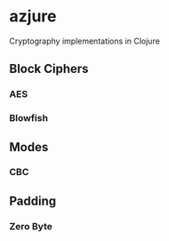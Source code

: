 azjure
======

Cryptography implementations in Clojure

## Block Ciphers
### AES
### Blowfish

## Modes
### CBC

## Padding
### Zero Byte
